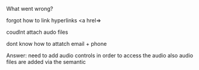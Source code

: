 What went wrong? 

forgot how to link hyperlinks <a hrel=>

coudlnt attach audo files

dont know how to attatch email + phone

Answer: need to add audio controls in order to access the audio
also audio files are added via the <source> semantic